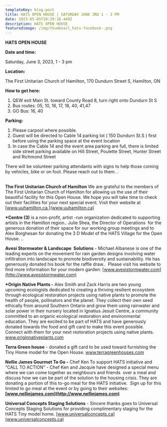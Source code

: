 ```yaml
---
templateKey: blog-post
title: HATS OPEN HOUSE | SATURDAY JUNE 3RD 1 - 3 PM
date: 2023-05-05T20:29:16.449Z
description: H﻿ATS OPEN HOUSE
featuredimage: /img/thumbnail_hats-facebook-.png
---
```

**H﻿ATS OPEN HOUSE**

**Date and time:** 

Saturday, June 3, 2023, 1 - 3 pm

**Location:**  

The First Unitarian Church of Hamilton, 170 Dundurn Street S, Hamilton, ON

**How to get here:**

1. QEW exit Main St. toward County Road 8, turn right onto Dundurn St S
2. Bus routes: 05, 10, 16, 17, 18, 40, 41,47
3. GO Bus: 16, 40

**Parking:**

1. Please carpool where possible.
2. Guest will be directed to Cable 14 parking lot ( 150 Dundurn St.S ) first before using the parking space at the event location 
3. In case the Cable 14 and the event area parking are full, there is limited side street parking available on Hill Street, Poulette Street, Hunter Street and Richmond Street

There will be volunteer parking attendants with signs to help those coming by vehicles, bike or on foot. Please reach out to them. .

**\
The First Unitarian Church of Hamilton** We are grateful to the members of The First Unitarian Church of Hamilton for allowing us the use of their beautiful facility for this Open House. We hope you will take time to check out their facilities for your next special event.  Visit their website at [www.uuhamilton.ca.](www.uuhamilton.ca)

**\*Centre (3)** is a non-profit, artist -run organization dedicated to supporting artists in the Hamilton region.. Julie Shea, the Director of Operations  for the generous donation of their space for our working group meetings and to Alex Borghesan for donating the 3 D Model of the HATS Village for the Open House. ..

**Avesi Stormwater & Landscape  Solutions** - Michael Albanese is one of the leading experts on the movement for rain garden designs involving water infiltration into landscape to promote biodiversity and sustainability. He has generously donated his book for the raffle draw..  Please visit his website to find more information for your modern garden: [www.avesistormwater.com](http://www.avesistormwater.com)

**\*Origin Native Plants -** Alex Smith and Zack Harris are two young upcoming ecologists dedicated to creating a thriving resilient ecosystem through ecological restoration projects using native plants to promote the health of people, pollinators and the planet. They collect their own seed ethically from around Southern Ontario and grow them using rainwater and solar power in their nursery located in Ignatius Jesuit Centre, a community committed to an organic ecological restoration and environmental education. They are excited to be part of HATS and have generously donated towards the food and gift card to make this event possible. Connect with them for your next restoration projects using native plants. www.originnativeplants.com

**Terra Green house** - donated a gift card to be used toward furnishing the Tiny Home model for the Open House. www.terragreenhouses.com

**Nellie James Gourmet To Go -** Chef Ken To support HATS initiative and “CALL TO ACTION” - Chef Ken and Jacquie have designed a special menu where we can come together as neighbours and friends  over a meal and discuss how we can be part of the solution to the housing crisis. They are donating a portion of this to-go meal for the HATS initiative.  Sign up for this limited to go meal at the event or by going to their websites: **[www.nelliejames.com](http://www.nelliejames.com)**

**Universal Concepts Staging Solutions** - Sincere thanks goes to Universal Concepts Staging Solutions for providing complimentary staging for the HATS Tiny model home. [www.universalconcepts.ca](www.universalconcepts.ca)